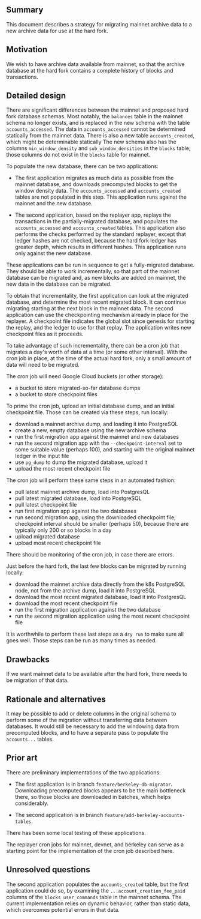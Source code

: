 ## Summary

[summary]: #summary

This document describes a strategy for migrating mainnet archive data to a new
archive data for use at the hard fork.

## Motivation

[motivation]: #motivation

We wish to have archive data available from mainnet, so that the archive
database at the hard fork contains a complete history of blocks and
transactions.

## Detailed design

[detailed-design]: #detailed-design

There are significant differences between the mainnet and proposed hard fork
database schemas. Most notably, the `balances` table in the mainnet schema no
longer exists, and is replaced in the new schema with the table
`accounts_accessed`. The data in `accounts_accessed` cannot be determined
statically from the mainnet data. There is also a new table `accounts_created`,
which might be determinable statically The new schema also has the columns
`min_window_density` and `sub_window_densities` in the `blocks` table; those
columns do not exist in the `blocks` table for mainnet.

To populate the new database, there can be two applications:

- The first application migrates as much data as possible from the mainnet
  database, and downloads precomputed blocks to get the window density data. The
  `accounts_accessed` and `accounts_created` tables are not populated in this
  step. This application runs against the mainnet and the new database.

- The second application, based on the replayer app, replays the transactions in
  the partially-migrated database, and populates the `accounts_accessed` and
  `accounts_created` tables. This application also performs the checks performed
  by the standard replayer, except that ledger hashes are not checked, because
  the hard fork ledger has greater depth, which results in different hashes.
  This application runs only against the new database.

These applications can be run in sequence to get a fully-migrated database. They
should be able to work incrementally, so that part of the mainnet database can
be migrated and, as new blocks are added on mainnet, the new data in the
database can be migrated.

To obtain that incrementality, the first application can look at the migrated
database, and determine the most recent migrated block. It can continue
migrating starting at the next block in the mainnet data. The second application
can use the checkpointing mechanism already in place for the replayer. A
checkpoint file indicates the global slot since genesis for starting the replay,
and the ledger to use for that replay. The application writes new checkpoint
files as it proceeds.

To take advantage of such incrementality, there can be a cron job that migrates
a day's worth of data at a time (or some other interval). With the cron job in
place, at the time of the actual hard fork, only a small amount of data will
need to be migrated.

The cron job will need Google Cloud buckets (or other storage):

- a bucket to store migrated-so-far database dumps
- a bucket to store checkpoint files

To prime the cron job, upload an initial database dump, and an initial
checkpoint file. Those can be created via these steps, run locally:

- download a mainnet archive dump, and loading it into PostgreSQL
- create a new, empty database using the new archive schema
- run the first migration app against the mainnet and new databases
- run the second migration app with the `--checkpoint-interval` set to some
  suitable value (perhaps 100), and starting with the original mainnet ledger in
  the input file
- use `pg_dump` to dump the migrated database, upload it
- upload the most recent checkpoint file

The cron job will perform these same steps in an automated fashion:

- pull latest mainnet archive dump, load into PostgresQL
- pull latest migrated database, load into PostgreSQL
- pull latest checkpoint file
- run first migration app against the two databases
- run second migration app, using the downloaded checkpoint file; checkpoint
  interval should be smaller (perhaps 50), because there are typically only 200
  or so blocks in a day
- upload migrated database
- upload most recent checkpoint file

There should be monitoring of the cron job, in case there are errors.

Just before the hard fork, the last few blocks can be migrated by running
locally:

- download the mainnet archive data directly from the k8s PostgreSQL node, not
  from the archive dump, load it into PostgreSQL
- download the most recent migrated database, load it into PostgresQL
- download the most recent checkpoint file
- run the first migration application against the two database
- run the second migration application using the most recent checkpoint file

It is worthwhile to perform these last steps as a `dry run` to make sure all
goes well. Those steps can be run as many times as needed.

## Drawbacks

[drawbacks]: #drawbacks

If we want mainnet data to be available after the hard fork, there needs to be
migration of that data.

## Rationale and alternatives

[rationale-and-alternatives]: #rationale-and-alternatives

It may be possible to add or delete columns in the original schema to perform
some of the migration without transferring data between databases. It would
still be necessary to add the windowing data from precomputed blocks, and to
have a separate pass to populate the `accounts...` tables.

## Prior art

[prior-art]: #prior-art

There are preliminary implementations of the two applications:

- The first application is in branch `feature/berkeley-db-migrator`. Downloading
  precomputed blocks appears to be the main bottleneck there, so those blocks
  are downloaded in batches, which helps considerably.

- The second application is in branch `feature/add-berkeley-accounts-tables`.

There has been some local testing of these applications.

The replayer cron jobs for mainnet, devnet, and berkeley can serve as a starting
point for the implementation of the cron job described here.

## Unresolved questions

[unresolved-questions]: #unresolved-questions

The second application populates the `accounts_created` table, but the first
application could do so, by examining the `...account_creation_fee_paid` columns
of the `blocks_user_commands` table in the mainnet schema. The current
implementation relies on dynamic behavior, rather than static data, which
overcomes potential errors in that data.
